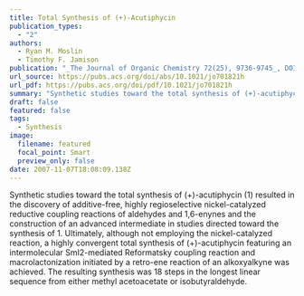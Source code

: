 ```yaml
---
title: Total Synthesis of (+)-Acutiphycin
publication_types:
  - "2"
authors:
  - Ryan M. Moslin
  - Timothy F. Jamison
publication: "_The Journal of Organic Chemistry 72(25), 9736-9745_, DOI: 10.1021/jo701821h"
url_source: https://pubs.acs.org/doi/abs/10.1021/jo701821h
url_pdf: https://pubs.acs.org/doi/pdf/10.1021/jo701821h
summary: "Synthetic studies toward the total synthesis of (+)-acutiphycin (1) resulted in the discovery of additive-free, highly regioselective nickel-catalyzed reductive coupling reactions of aldehydes and 1,6-enynes and the construction of an advanced intermediate in studies directed toward the synthesis of 1. Ultimately, although not employing the nickel-catalyzed reaction, a highly convergent total synthesis of (+)-acutiphycin featuring an intermolecular SmI2-mediated Reformatsky coupling reaction and macrolactonization initiated by a retro-ene reaction of an alkoxyalkyne was achieved. The resulting synthesis was 18 steps in the longest linear sequence from either methyl acetoacetate or isobutyraldehyde."
draft: false
featured: false
tags:
  - Synthesis
image:
  filename: featured
  focal_point: Smart
  preview_only: false
date: 2007-11-07T18:08:09.138Z
---
```

  Synthetic studies toward the total synthesis of (+)-acutiphycin (1) resulted in the discovery of additive-free, highly regioselective nickel-catalyzed reductive coupling reactions of aldehydes and 1,6-enynes and the construction of an advanced intermediate in studies directed toward the synthesis of 1. Ultimately, although not employing the nickel-catalyzed reaction, a highly convergent total synthesis of (+)-acutiphycin featuring an intermolecular SmI2-mediated Reformatsky coupling reaction and macrolactonization initiated by a retro-ene reaction of an alkoxyalkyne was achieved. The resulting synthesis was 18 steps in the longest linear sequence from either methyl acetoacetate or isobutyraldehyde.
